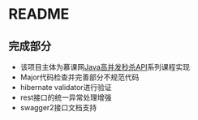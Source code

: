 # README

## 完成部分
- 该项目主体为慕课网[Java高并发秒杀API](https://www.imooc.com/u/2145618/courses?sort=publish)系列课程实现
- Major代码检查并完善部分不规范代码
- hibernate validator进行验证
- rest接口的统一异常处理增强
- swagger2接口文档支持

